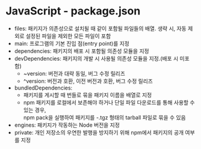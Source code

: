 # JavaScript - package.json

- files: 패키지가 의존성으로 설치될 때 같이 포함될 파일들의 배열. 생략 시, 자동 제외로 설정된 파일을 제외한 모든 파일이 포함
- main: 프로그램의 기본 진입 점(entry point)를 지정
- dependencies: 패키지의 배포 시 포함될 의존성 모듈을 지정
- devDependencies: 패키지의 개발 시 사용될 의존성 모듈을 지정.(배포 시 미포함)
  - ~version: 버전과 대략 동일, 버그 수정 릴리즈
  - ^version: 버전과 호환, 이전 버전과 호환, 버그 수정 릴리즈
- bundledDependencies:
  - 패키지를 게시할 때 번들로 묶을 패키지 이름을 배열로 지정
  - npm 패키지를 로컬에서 보존해야 하거나 단일 파일 다운로드를 통해 사용할 수 있는 경우,\
    npm pack을 실행하여 패키지를 <name>-<version>.tgz 형태의 tarball 파일로 묶을 수 있음
- engines: 패키지가 작동하는 Node 버전을 지정
- private: 개인 저장소의 우연한 발행을 방지하기 위해 npm에서 패키지의 공개 여부를 지정
